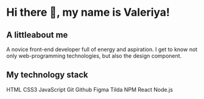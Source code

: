 <h1 align="left">Hi there 👋, my name is Valeriya!</h1>

## A littleabout me
A novice front-end developer full of energy and aspiration. I get to know not only web-programming technologies, but also the design component.

## My technology stack
HTML CSS3 JavaScript Git Github Figma Tilda NPM React Node.js

